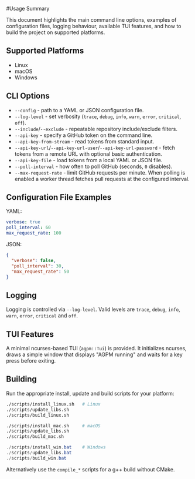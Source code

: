 #Usage Summary

This document highlights the main command line options, examples of
configuration files, logging behaviour, available TUI features, and how
to build the project on supported platforms.

## Supported Platforms

- Linux
- macOS
- Windows

## CLI Options

- `--config` - path to a YAML or JSON configuration file.
- `--log-level` - set verbosity (`trace`, `debug`, `info`, `warn`, `error`,
  `critical`, `off`).
- `--include`/`--exclude` - repeatable repository include/exclude filters.
- `--api-key` - specify a GitHub token on the command line.
- `--api-key-from-stream` - read tokens from standard input.
- `--api-key-url`/`--api-key-url-user`/`--api-key-url-password` - fetch tokens
  from a remote URL with optional basic authentication.
- `--api-key-file` - load tokens from a local YAML or JSON file.
- `--poll-interval` - how often to poll GitHub (seconds, `0` disables).
- `--max-request-rate` - limit GitHub requests per minute. When polling is
  enabled a worker thread fetches pull requests at the configured interval.

## Configuration File Examples

YAML:
```yaml
verbose: true
poll_interval: 60
max_request_rate: 100
```

JSON:
```json
{
  "verbose": false,
  "poll_interval": 30,
  "max_request_rate": 50
}
```

## Logging

Logging is controlled via `--log-level`. Valid levels are `trace`, `debug`,
`info`, `warn`, `error`, `critical` and `off`.

## TUI Features

A minimal ncurses-based TUI (`agpm::Tui`) is provided. It initializes ncurses,
draws a simple window that displays "AGPM running" and waits for a key
press before exiting.

## Building

Run the appropriate install, update and build scripts for your platform:

```bash
./scripts/install_linux.sh   # Linux
./scripts/update_libs.sh
./scripts/build_linux.sh
```

```bash
./scripts/install_mac.sh     # macOS
./scripts/update_libs.sh
./scripts/build_mac.sh
```

```powershell
./scripts/install_win.bat    # Windows
./scripts/update_libs.bat
./scripts/build_win.bat
```

Alternatively use the `compile_*` scripts for a g++ build without CMake.

